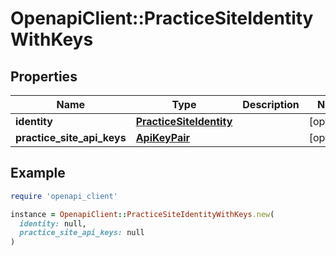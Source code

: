 # OpenapiClient::PracticeSiteIdentityWithKeys

## Properties

| Name | Type | Description | Notes |
| ---- | ---- | ----------- | ----- |
| **identity** | [**PracticeSiteIdentity**](PracticeSiteIdentity.md) |  | [optional] |
| **practice_site_api_keys** | [**ApiKeyPair**](ApiKeyPair.md) |  | [optional] |

## Example

```ruby
require 'openapi_client'

instance = OpenapiClient::PracticeSiteIdentityWithKeys.new(
  identity: null,
  practice_site_api_keys: null
)
```

